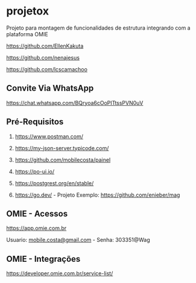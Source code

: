 # projetox
Projeto para montagem de funcionalidades de estrutura integrando com a plataforma OMIE

https://github.com/EllenKakuta

https://github.com/nenajesus

https://github.com/lcscamachoo

## Convite Via WhatsApp

https://chat.whatsapp.com/BQryoa6cOoPITtssPVN0uV

## Pré-Requisitos

1) https://www.postman.com/

2) https://my-json-server.typicode.com/

3) https://github.com/mobilecosta/painel

4) https://po-ui.io/

5) https://postgrest.org/en/stable/

6) https://go.dev/ - Projeto Exemplo: https://github.com/enieber/mag

## OMIE - Acessos

https://app.omie.com.br

Usuario: mobile.costa@gmail.com - Senha: 303351@Wag

## OMIE - Integrações
https://developer.omie.com.br/service-list/
